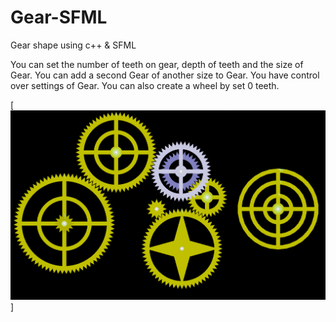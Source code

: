 # Gear-SFML
Gear shape using c++ &amp; SFML


You can set the number of teeth on gear, depth of teeth and the size of Gear.
You can add a second Gear of another size to Gear. You have control over settings of Gear. You can also create a wheel by set 0 teeth.


[![image](https://github.com/Blakrunner/Gear-SFML/blob/main/sampleGear.png)]
